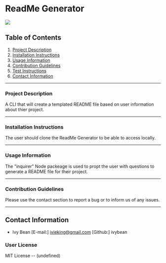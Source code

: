 
  # ReadMe Generator
  
  ![](https://img.shields.io/badge/MIT-yellowgreen)

  ## Table of Contents

  1. [Project Description](#project-description)
  2. [Installation Instructions](#installation-instructions)
  3. [Usage Information](#usage-information)
  4. [Contribution Guidelines](#contribution-guidelines)
  5. [Test Instructions](#test-instructions)
  5. [Contact Information](#contact-information)
  

  _________________________________

  ### Project Description

  A CLI that will create a templated README file based on user information about thier project.

  _________________________________

  ### Installation Instructions
  
  The user should clone the ReadMe Generator to be able to access locally.

  _________________________________

  ### Usage Information
  
  The "inquirer" Node packeage is used to propt the user with questions to generate a README file for their project.

  _________________________________

  ### Contribution Guidelines
  
  Please use the contact section to report a bug or to inform us of any issues.
  _________________________________

  ## Contact Information
  * Ivy Bean 
  [E-mail:] ivieking@gmail.com
  [Github:] ivybean

  ### User License
  
  MIT License -- (undefined)

